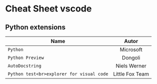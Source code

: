 #  Cheat Sheet vscode

## Python extensions

|     **Name**     |   **Autor**  |
| ---------------- |:------------:|
|      `Python`    |   Microsoft  |
| `Python Preview` |    Dongoli   |
| `AutoDocstring`  | Niels Werner |
| `Python test<br>explorer for visual code`  | Little Fox Team |